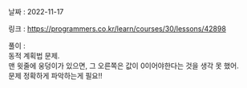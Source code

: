 날짜 : 2022-11-17  
  
링크 : https://programmers.co.kr/learn/courses/30/lessons/42898  
  
풀이 :  
동적 계획법 문제.  
맨 윗줄에 웅덩이가 있으면, 그 오른쪽은 값이 0이어야한다는 것을 생각 못 했어.  
문제 정확하게 파악하는게 필요!!

